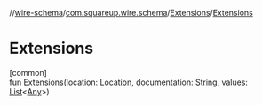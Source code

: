 //[wire-schema](../../../index.md)/[com.squareup.wire.schema](../index.md)/[Extensions](index.md)/[Extensions](-extensions.md)

# Extensions

[common]\
fun [Extensions](-extensions.md)(location: [Location](../-location/index.md), documentation: [String](https://kotlinlang.org/api/latest/jvm/stdlib/kotlin/-string/index.html), values: [List](https://kotlinlang.org/api/latest/jvm/stdlib/kotlin.collections/-list/index.html)&lt;[Any](https://kotlinlang.org/api/latest/jvm/stdlib/kotlin/-any/index.html)&gt;)
